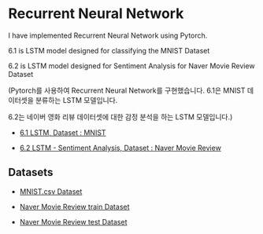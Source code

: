 # Recurrent Neural Network


I have implemented Recurrent Neural Network using Pytorch.  

6.1 is LSTM model designed for classifying the MNIST Dataset  

6.2 is LSTM model designed for Sentiment Analysis for Naver Movie Review Dataset  


(Pytorch를 사용하여 Recurrent Neural Network를 구현했습니다. 6.1은 MNIST 데이터셋을 분류하는 LSTM 모델입니다.  

6.2는 네이버 영화 리뷰 데이터셋에 대한 감정 분석을 하는 LSTM 모델입니다.)

- [6.1 LSTM, Dataset : MNIST](6_RNN/6.1_LSTM_MNIST.py)

- [6.2 LSTM - Sentiment Analysis, Dataset : Naver Movie Review](6_RNN/6.2_LSTM_Movie_Review_Sentiment_Analysis.py)    



## Datasets  

- [MNIST.csv Dataset](https://www.kaggle.com/datasets/oddrationale/mnist-in-csv)  

- [Naver Movie Review train Dataset](../Datasets/data_naver_movie_ratings_train.txt)
- [Naver Movie Review test Dataset](../Datasets/data_naver_movie_ratings_test.txt)
